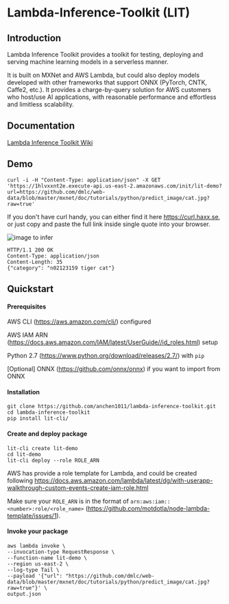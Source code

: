 # Lambda-Inference-Toolkit (LIT)

## Introduction

Lambda Inference Toolkit provides a toolkit for testing, deploying and serving machine learning models in a serverless manner.

It is built on MXNet and AWS Lambda, but could also deploy models developed with other frameworks that support ONNX (PyTorch, CNTK, Caffe2, etc.). It provides a charge-by-query solution for AWS customers who host/use AI applications, with reasonable performance and effortless and limitless scalability. 

## Documentation

[Lambda Inference Toolkit Wiki](https://github.com/anchen1011/lambda-inference-toolkit/wiki)

## Demo
```
curl -i -H "Content-Type: application/json" -X GET 'https://1hlvxxnt2e.execute-api.us-east-2.amazonaws.com/init/lit-demo?url=https://github.com/dmlc/web-data/blob/master/mxnet/doc/tutorials/python/predict_image/cat.jpg?raw=true'
```
If you don't have curl handy, you can either find it here https://curl.haxx.se, or just copy and paste the full link inside single quote into your browser.

![image to infer](https://raw.githubusercontent.com/dmlc/web-data/master/mxnet/doc/tutorials/python/predict_image/cat.jpg)
```
HTTP/1.1 200 OK
Content-Type: application/json
Content-Length: 35
{"category": "n02123159 tiger cat"}
```

## Quickstart

#### Prerequisites
AWS CLI (https://aws.amazon.com/cli/) configured

AWS IAM ARN (https://docs.aws.amazon.com/IAM/latest/UserGuide//id_roles.html) setup

Python 2.7 (https://www.python.org/download/releases/2.7/) with `pip`

[Optional] ONNX (https://github.com/onnx/onnx) if you want to import from ONNX

#### Installation
```
git clone https://github.com/anchen1011/lambda-inference-toolkit.git
cd lambda-inference-toolkit
pip install lit-cli/
```

#### Create and deploy package
```
lit-cli create lit-demo
cd lit-demo
lit-cli deploy --role ROLE_ARN
```
AWS has provide a role template for Lambda, and could be created following https://docs.aws.amazon.com/lambda/latest/dg/with-userapp-walkthrough-custom-events-create-iam-role.html

Make sure your `ROLE_ARN` is in the format of `arn:aws:iam::<number>:role/<role_name>` (https://github.com/motdotla/node-lambda-template/issues/1).

#### Invoke your package
```
aws lambda invoke \
--invocation-type RequestResponse \
--function-name lit-demo \
--region us-east-2 \
--log-type Tail \
--payload '{"url": "https://github.com/dmlc/web-data/blob/master/mxnet/doc/tutorials/python/predict_image/cat.jpg?raw=true"}' \
output.json
```
